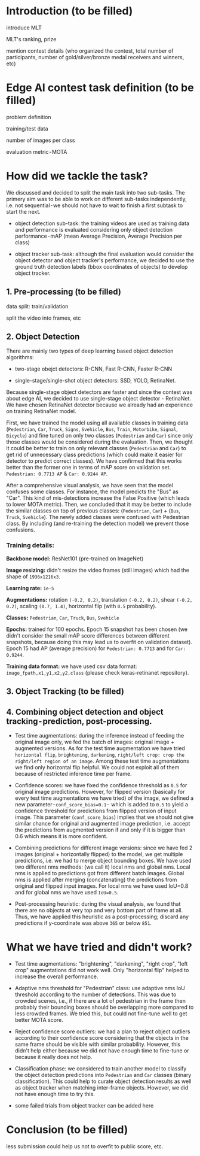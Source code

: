 # Introduction (to be filled)

introduce MLT

MLT's ranking, prize

mention contest details (who organized the contest, total number of participants, number of gold/silver/bronze medal receivers and winners, etc)


# Edge AI contest task definition (to be filled)
problem definition

training/test data

number of images per class

evaluation metric - MOTA




# How did we tackle the task?
We discussed and decided to split the main task into two sub-tasks. The primery aim was to be able to work on different sub-tasks independently, i.e. not sequential - we should not have to wait to finish a first subtask to start the next.

- object detection sub-task: the training videos are used as training data and performance is evaluated considering only object detection performance - mAP (mean Average Precision, Average Precision per class)

- object tracker sub-task: although the final evaluation would consider the object detector and object tracker's performance, we decided to use the ground truth detection labels (bbox coordinates of objects) to develop object tracker.



## 1. Pre-processing (to be filled)

data split: train/validation

split the video into frames, etc

## 2. Object Detection
There are mainly two types of deep learning based object detection algorithms: 

- two-stage obejct detectors: R-CNN, Fast R-CNN, Faster R-CNN 

- single-stage/single-shot object detectors: SSD, YOLO, RetinaNet. 


Because single-stage object detectors are faster and since the contest was about edge AI, we decided to use single-stage object detector - RetinaNet. We have chosen RetinaNet detector because we already had an experience on training RetinaNet model. 

First, we have trained the model using all available classes in training data (`Pedestrian`, `Car`, `Truck`, `Signs`, `Svehicle`, `Bus`, `Train`, `Motorbike`, `Signal`, `Bicycle`) and fine tuned on only two classes (`Pedestrian` and `Car`) since only those classes would be considered during the evaluation. Then, we thought it could be better to train on only relevant classes (`Pedestrian` and `Car`) to get rid of unnecessary class predictions (which could make it easier for detector to predict correct classes). We have confirmed that this works better than the former one in terms of mAP score on validation set. `Pedestrian: 0.7713 AP` & `Car: 0.9244 AP`.

After a comprehensive visual analysis, we have seen that the model confuses some classes. For instance, the model predicts the "Bus" as "Car". This kind of mis-detections increase the False Positive (which leads to lower MOTA metric).  Then, we concluded that it may be better to include the similar classes on top of previous classes: (`Pedestrian`, `Car`) + (`Bus`, `Truck`, `Svehicle`). The newly added classes were confused with Pedestrian class. By including (and re-training the detection model) we prevent those confusions. 

### Training details: 

**Backbone model:** ResNet101 (pre-trained on ImageNet)

**Image resizing:** didn't resize the video frames (still images) which had the shape of `1936x1216x3`. 

**Learning rate:** `1e-5` 

**Augmentations:** rotation `(-0.2, 0.2)`, translation `(-0.2, 0.2)`, shear `(-0.2, 0.2)`, scaling `(0.7, 1.4)`, horizontal flip (with `0.5` probability).

**Classes:** `Pedestrian`, `Car`, `Truck`, `Bus`, `Svehicle`

**Epochs:** trained for 100 epochs. Epoch 15 snapshot has been chosen (we didn't consider the small mAP score differences between different snapshots, because doing this may lead us to overfit on validation dataset). Epoch 15 had AP (average precision) for `Pedestrian: 0.7713` and for `Car: 0.9244`.

**Training data format:** we have used csv data format: `image_fpath,x1,y1,x2,y2,class` (please check keras-retinanet repository).




## 3. Object Tracking (to be filled)




## 4. Combining object detection and object tracking - prediction, post-processing.
- Test time augmentations: during the inference instead of feeding the original image only, we fed the batch of images: original image + augmented versions. As for the test time augmentation we have tried `horizontal flip`, `brightening`, `darkening`, `right/left crop: crop the right/left region of an image`. Among these test time augmentations we find only horizontal flip helpful. We could not exploit all of them because of restricted inference time per frame.


- Confidence scores: we have fixed the confidence threshold as `0.5` for original image predictions. However, for flipped version (basically for every test time augmentations we have tried) of the image, we defined a new parameter - `conf_score_bias=0.1` -  which is added to `0.5` to yield a confidence threshold for predictions from flipped version of input image. This parameter (`conf_score_bias`) implies that we should not give similar chance for original and augmented image prediction, i.e. accept the predictions from augmented version if and only if it is bigger than 0.6 which means it is more confident.

- Combining predictions for different image versions: since we have fed 2 images (original + horizontally flipped) to the model, we get multiple predictions, i.e. we had to merge object bounding boxes. We have used two different nms methods: (we call it) local nms and global nms. Local nms is applied to predictions got from different batch images. Global nms is applied after merging (concatenating) the predictions from original and flipped input images. For local nms we have used IoU=0.8 and for global nms we have used `IoU=0.5`.

- Post-processing heuristic: during the visual analysis, we found that there are no objects at very top and very bottom part of frame at all. Thus, we have applied this heuristic as a post-processing; discard any predictions if y-coordinate was above `365` or below `851`.



# What we have tried and didn't work?
- Test time augmentations:  "brightening", "darkening", "right crop", "left crop" augmentations did not work well. Only "horizontal flip" helped to increase the overall performance.

- Adaptive nms threshold for "Pedestrian" class: use adaptive nms IoU threshold according to the number of detections. This was due to crowded scenes, i.e., if there are a lot of pedestrian in the frame then probably their bounding boxes should be overlapping more compared to less crowded frames. We tried this, but could not fine-tune well to get better MOTA score.

- Reject confidence score outliers: we had a plan to reject object outliers according to their confidence score considering that the objects in the same frame should be visible with similar probability. However, this didn't help either because we did not have enough time to fine-tune or because it really does not help.

- Classification phase: we considered to train another model to classify the object detection predictions into `Pedestrian` and `Car` classes (binary classification). This could help to curate object detection results as well as object tracker when matching inter-frame objects. However, we did not have enough time to try this. 

- some failed trials from object tracker can be added here



# Conclusion (to be filled)

less submission could help us not to overfit to public score, etc.




